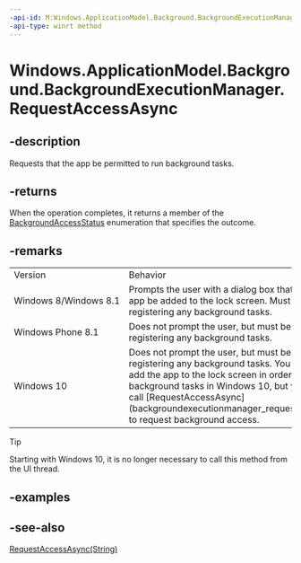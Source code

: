 ```yaml
---
-api-id: M:Windows.ApplicationModel.Background.BackgroundExecutionManager.RequestAccessAsync
-api-type: winrt method
---
```


<!-- Method syntax
public Windows.Foundation.IAsyncOperation<Windows.ApplicationModel.Background.BackgroundAccessStatus> RequestAccessAsync()
-->

# Windows.ApplicationModel.Background.BackgroundExecutionManager.RequestAccessAsync

## -description
Requests that the app be permitted to run background tasks.

## -returns
When the operation completes, it returns a member of the [BackgroundAccessStatus](backgroundaccessstatus.md) enumeration that specifies the outcome.

## -remarks
<table>
   <tr><td>Version</td><td>Behavior</td></tr>
   <tr><td>Windows 8/Windows 8.1</td><td>Prompts the user with a dialog box that requests that an app be added to the lock screen. Must be called before registering any background tasks.</td></tr>
   <tr><td>Windows Phone 8.1</td><td>Does not prompt the user, but must be called before registering any background tasks.</td></tr>
   <tr><td>Windows 10</td><td>Does not prompt the user, but must be called before registering any background tasks. You do not need to add the app to the lock screen in order to use background tasks in Windows 10, but you still need to call [RequestAccessAsync](backgroundexecutionmanager_requestaccessasync.md) to request background access.</td></tr>
</table>



> [!TIP]
> Starting with Windows 10, it is no longer necessary to call this method from the UI thread.

## -examples

## -see-also
[RequestAccessAsync(String)](backgroundexecutionmanager_requestaccessasync_1328635663.md)